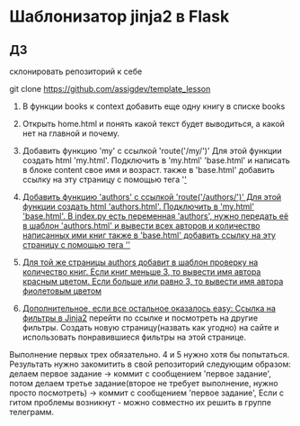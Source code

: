 # Шаблонизатор jinja2 в Flask

## ДЗ

склонировать репозиторий к себе

git clone https://github.com/assigdev/template_lesson

1) В функции books к context добавить еще одну книгу в списке books

2) Открыть home.html и понять какой текст будет выводиться, а какой нет на главной и почему.

3) Добавить функцию 'my' с ссылкой 'route('/my/')' Для этой
функции создать html 'my.html'. Подключить в 'my.html' 'base.html'
и написать в блоке content свое имя и возраст.
также в 'base.html' добавить ссылку на эту страницу с помощью тега '<a href>'

4) Добавить функцию 'authors' с ссылкой 'route('/authors/')' Для этой
функции создать html 'authors.html'. Подключить в 'my.html' 'base.html'. 
В index.py есть переменная 'authors', нужно передать её в шаблон 'authors.html' 
и вывести всех авторов и количество написанных ими книг
также в 'base.html' добавить ссылку на эту страницу с помощью тега '<a href>'

5) Для той же страницы authors добавит в шаблон проверку на количество книг.
Если книг меньше 3, то вывести имя автора красным цветом.
Если больше или равно 3, то вывести имя автора фиолетовым цветом

6) Дополнительное, если все остальное оказалось easy:
[Ссылка на фильтры в Jinja2](http://jinja.pocoo.org/docs/2.10/templates/#builtin-filters)
перейти по ссылке и посмотреть на другие фильтры. Создать новую страницу(назвать как угодно) на сайте и использовать
понравившиеся фильтры на этой странице.

Выполнение первых трех обязательно. 4 и 5 нужно хотя бы попытаться.
Результать нужно закомитить в свой репозиторий следующим образом:
делаем первое задание -> коммит с сообщением 'первое задание', 
потом делаем третье задание(второе не требует выполнение, нужно просто посмотреть) ->
коммит с сообщением 'первое задание',
Если с гитом проблемы возникнут - можно совместно их решить в группе телеграмм.